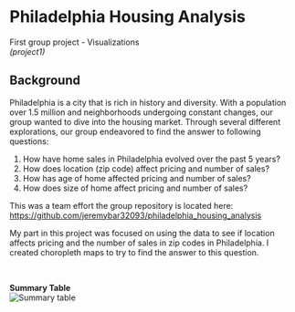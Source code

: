 # Philadelphia Housing Analysis
First group project - Visualizations
<br>
<i>(project1)</i>

## Background
Philadelphia is a city that is rich in history and diversity. With a population over 1.5 million and neighborhoods undergoing constant changes, our group wanted to dive into the housing market. Through several different explorations, our group endeavored to find the answer to following questions:

1.	How have home sales in Philadelphia evolved over the past 5 years?
2.	How does location (zip code) affect pricing and number of sales?
3.	How has age of home affected pricing and number of sales?
4.	How does size of home affect pricing and number of sales?

This was a team effort the group repository is located here: https://github.com/jeremybar32093/philadelphia_housing_analysis

My part in this project was focused on using the data to see if location affects pricing and the number of sales in zip codes in Philadelphia. I created choropleth maps to try to find the answer to this question.

<br>

<b>Summary Table</b><br>
![Summary table](https://user-images.githubusercontent.com/22499952/143789792-1eeeb27a-44e4-472d-9b31-a9d1ad0c7e92.png)
